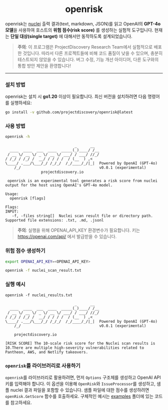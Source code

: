 <h1 align="center">
  openrisk
<br>
</h1>

openrisk는 [nuclei](http://github.com/projectdiscovery/nuclei) 출력 결과(text, markdown, JSON)를 읽고 OpenAI의 **GPT-4o 모델**을 사용하여 호스트의 **위험 점수(risk score)** 를 생성하는 실험적 도구입니다. 현재는 **단일 대상(single target)** 에 대해서만 동작하도록 설계되었습니다.

> **주의**: 이 프로그램은 ProjectDiscovery Research Team에서 실험적으로 배포한 것입니다. 따라서 다른 프로젝트들에 비해 코드 품질이 낮을 수 있으며, 충분히 테스트되지 않았을 수 있습니다. 버그 수정, 기능 개선 아이디어, 다른 도구와의 통합 방안 제안을 환영합니다!

---

### 설치 방법

openrisk는 설치 시 **go1.20** 이상이 필요합니다. 최신 버전을 설치하려면 다음 명령어를 실행하세요:

```sh
go install -v github.com/projectdiscovery/openrisk@latest
```

### 사용 방법

```sh
openrisk -h
```

```console
                               _      __  
  ____  ____  ___  ____  _____(_)____/ /__
 / __ \/ __ \/ _ \/ __ \/ ___/ / ___/ //_/
/ /_/ / /_/ /  __/ / / / /  / (__  ) ,<   
\____/ .___/\___/_/ /_/_/  /_/____/_/|_|  Powered by OpenAI (GPT-4o)
    /_/                                   v0.0.1 (experimental)  
                projectdiscovery.io

 openrisk is an experimental tool generates a risk score from nuclei output for the host using OpenAI's GPT-4o model.

Usage:
  openrisk [flags]

Flags:
INPUT:
   -f, -files string[]  Nuclei scan result file or directory path. Supported file extensions: .txt, .md, .jsonl
```

> **주의**: 실행을 위해 OPENAI_API_KEY 환경변수가 필요합니다.
키는 https://openai.com/api/ 에서 발급받을 수 있습니다.

### 위험 점수 생성하기

```sh
export OPENAI_API_KEY=<OPENAI_API_KEY>

openrisk -f nuclei_scan_result.txt
```

### 실행 예시

```console
openrisk -f nuclei_results.txt

                               _      __  
  ____  ____  ___  ____  _____(_)____/ /__
 / __ \/ __ \/ _ \/ __ \/ ___/ / ___/ //_/
/ /_/ / /_/ /  __/ / / / /  / (__  ) ,<   
\____/ .___/\___/_/ /_/_/  /_/____/_/|_|  Powered by OpenAI (GPT-4o)
    /_/                                   v0.0.1 (experimental)                                          
  
    projectdiscovery.io

[RISK SCORE] The 10-scale risk score for the Nuclei scan results is 10.There are multiple high-severity vulnerabilities related to Pantheon, AWS, and Netlify takeovers.
```

### `openrisk`를 라이브러리로 사용하기

`openrisk`를 라이브러리로 활용하려면, 먼저 `Options` 구조체를 생성하고 OpenAI API 키를 입력해야 합니다.
이 옵션을 이용해 `OpenRisk`와 `IssueProcessor`를 생성하고, 샘플 nuclei 결과 파일을 포함할 수 있습니다.
샘플 파일에 대한 점수를 생성하려면 `openRisk.GetScore` 함수를 호출하세요.
구체적인 예시는 [examples](examples/) 폴더에 있는 코드를 참고하세요.